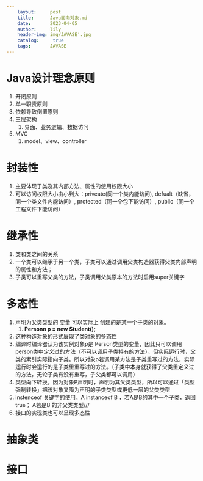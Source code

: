 ```yaml
---
    layout:     post
    title:      Java面向对象.md
    date:       2023-04-05
    author:     lily
    header-img: img/JAVASE'.jpg
    catalog: 	 true
    tags:       JAVASE
---
```


<a name="XPBUD"></a>
# Java设计理念原则
1. 开闭原则
2. 单一职责原则
3. 依赖导致倒置原则
4. 三层架构
   1. 界面、业务逻辑、数据访问
5. MVC
   1. model、view、controller
<a name="oqxRX"></a>
# 封装性

1. 主要体现于类及其内部方法、属性的使用权限大小
2. 可以访问权限大小由小到大：priveate(同一个类内能访问), defualt（缺省，同一个类文件内能访问）, protected（同一个包下能访问）, public（同一个工程文件下能访问）
<a name="AKKx7"></a>
# 继承性

1. 类和类之间的关系
2. 一个类可以继承于另一个类，子类可以通过调用父类构造器获得父类内部声明的属性和方法；
3. 子类可以重写父类的方法，子类调用父类原本的方法时启用super关键字
<a name="bHezu"></a>
# 多态性

1. 声明为父类类型的 变量 可以实际上 创建的是某一个子类的对象。
   1.  **Personn p = new Student();**
2. 这种构造对象的形式展现了类对象的多态性
3. 编译时编译器认为该实例对象p是 	Person类型的变量，因此只可以调用person类中定义过的方法（不可以调用子类特有的方法），但实际运行时，父类的索引实际指向子类。所以对象p若调用某方法是子类重写过的方法，实际运行时会运行的是子类里重写过的方法。（子类中本身就获得了父类里定义过的方法，无论子类有没有重写，子父类都可以调用）
4. 类型向下转换。因为对象P声明时，声明为其父类类型，所以可以通过「类型强制转换」把该对象又降为声明的子类类型或更低一层的父类类型
5. instenceof 关键字的使用。A instanceof B ，若A是B的其中一个子类，返回true； A若是B 的非父类类型///
6. 接口的实现类也可以呈现多态性
<a name="fv6Py"></a>
# 抽象类

<a name="wCTwW"></a>
# 接口



